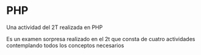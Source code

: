 # PHP
Una actividad del 2T realizada en PHP

Es un examen sorpresa realizado en el 2t que consta de cuatro actividades contemplando todos los conceptos necesarios

